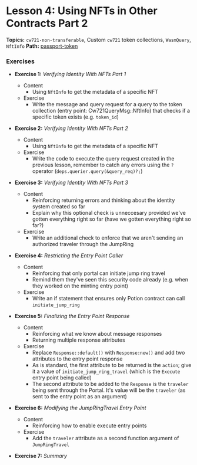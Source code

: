 # Lesson 4: Using NFTs in Other Contracts Part 2

**Topics:** `cw721-non-transferable`, Custom `cw721` token collections, `WasmQuery`, `NftInfo`
**Path:** [passport-token](https://github.com/drewstaylor/area-52-course-2/tree/main/nft/passport-token)

### Exercises

- **Exercise 1:** _Verifying Identity With NFTs Part 1_
  - Content
    - Using `NftInfo` to get the metadata of a specific NFT
  - Exercise
    - Write the message and query request for a query to the token collection (entry point: Cw721QueryMsg::NftInfo) that checks if a specific token exists (e.g. `token_id`)

- **Exercise 2:** _Verifying Identity With NFTs Part 2_
  - Content
    - Using `NftInfo` to get the metadata of a specific NFT
  - Exercise
    - Write the code to execute the query request created in the previous lesson, remember to catch any errors using the `?` operator (`deps.querier.query(&query_req)?;`)

- **Exercise 3:** _Verifying Identity With NFTs Part 3_
  - Content
    - Reinforcing returning errors and thinking about the identity system created so far
    - Explain why this optional check is unneccesary provided we've gotten everything right so far (have we gotten everything right so far?)
  - Exercise
    - Write an additional check to enforce that we aren't sending an authorized traveler through the JumpRing

- **Exercise 4:** _Restricting the Entry Point Caller_
  - Content
    - Reinforcing that only portal can initiate jump ring travel
    - Remind them they've seen this security code already (e.g. when they worked on the minting entry point)
  - Exercise
    - Write an if statement that ensures only Potion contract can call `initiate_jump_ring`

- **Exercise 5:** _Finalizing the Entry Point Response_
  - Content
    - Reinforcing what we know about message responses
    - Returning multiple response attributes
  - Exercise
    - Replace `Response::default()` with `Response:new()` and add two attributes to the entry point response
    - As is standard, the first attribute to be returned is the `action`; give it a value of `initiate_jump_ring_travel` (which is the `Execute` entry point being called)
    - The second attribute to be added to the `Response` is the `traveler` being sent through the Portal. It's value will be the `traveler` (as sent to the entry point as an argument)

- **Exercise 6:** _Modifying the JumpRingTravel Entry Point_
  - Content
    - Reinforcing how to enable execute entry points
  - Exercise
    - Add the `traveler` attribute as a second function argument of `JumpRingTravel`

- **Exercise 7:** _Summary_
